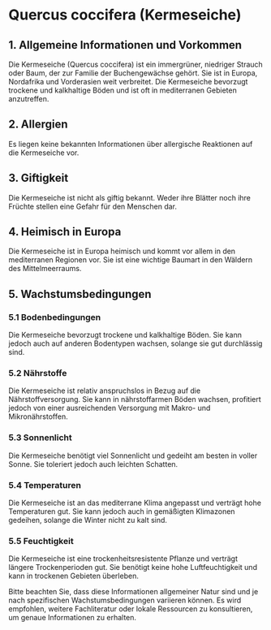 # Quercus coccifera (Kermeseiche)

## 1. Allgemeine Informationen und Vorkommen
Die Kermeseiche (Quercus coccifera) ist ein immergrüner, niedriger Strauch oder Baum, der zur Familie der Buchengewächse gehört. Sie ist in Europa, Nordafrika und Vorderasien weit verbreitet. Die Kermeseiche bevorzugt trockene und kalkhaltige Böden und ist oft in mediterranen Gebieten anzutreffen.

## 2. Allergien
Es liegen keine bekannten Informationen über allergische Reaktionen auf die Kermeseiche vor.

## 3. Giftigkeit
Die Kermeseiche ist nicht als giftig bekannt. Weder ihre Blätter noch ihre Früchte stellen eine Gefahr für den Menschen dar.

## 4. Heimisch in Europa
Die Kermeseiche ist in Europa heimisch und kommt vor allem in den mediterranen Regionen vor. Sie ist eine wichtige Baumart in den Wäldern des Mittelmeerraums.

## 5. Wachstumsbedingungen
### 5.1 Bodenbedingungen
Die Kermeseiche bevorzugt trockene und kalkhaltige Böden. Sie kann jedoch auch auf anderen Bodentypen wachsen, solange sie gut durchlässig sind.

### 5.2 Nährstoffe
Die Kermeseiche ist relativ anspruchslos in Bezug auf die Nährstoffversorgung. Sie kann in nährstoffarmen Böden wachsen, profitiert jedoch von einer ausreichenden Versorgung mit Makro- und Mikronährstoffen.

### 5.3 Sonnenlicht
Die Kermeseiche benötigt viel Sonnenlicht und gedeiht am besten in voller Sonne. Sie toleriert jedoch auch leichten Schatten.

### 5.4 Temperaturen
Die Kermeseiche ist an das mediterrane Klima angepasst und verträgt hohe Temperaturen gut. Sie kann jedoch auch in gemäßigten Klimazonen gedeihen, solange die Winter nicht zu kalt sind.

### 5.5 Feuchtigkeit
Die Kermeseiche ist eine trockenheitsresistente Pflanze und verträgt längere Trockenperioden gut. Sie benötigt keine hohe Luftfeuchtigkeit und kann in trockenen Gebieten überleben.

Bitte beachten Sie, dass diese Informationen allgemeiner Natur sind und je nach spezifischen Wachstumsbedingungen variieren können. Es wird empfohlen, weitere Fachliteratur oder lokale Ressourcen zu konsultieren, um genaue Informationen zu erhalten.

